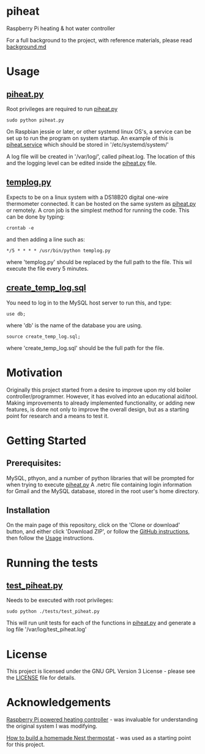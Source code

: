# piheat
Raspberry Pi heating &amp; hot water controller

For a full background to the project, with reference materials, please read [background.md](./docs/background.md)

# Usage
## [piheat.py](./src/piheat.py)
Root privileges are required to run [piheat.py](./src/piheat.py)

    sudo python piheat.py
On Raspbian jessie or later, or other systemd linux OS's,  a service can be set up to run the program on system startup.  An example of this is [piheat.service](./scripts/piheat.service) which should be stored in '/etc/systemd/system/'

A log file will be created in '/var/log/', called piheat.log.  The location of this and the logging level can be edited inside the [piheat.py](./src/piheat.py) file.
## [templog.py](./src/templog.py)
Expects to be on a linux system with a DS18B20 digital one-wire thermometer connected.  It can be hosted on the same system as [piheat.py](./src/piheat.py) or remotely.  A cron job is the simplest method for running the code.  This can be done by typing:

    crontab -e
and then adding a line such as:

    */5 * * * * /usr/bin/python templog.py
where 'templog.py' should be replaced by the full path to the file.  This wil execute the file every 5 minutes.
## [create_temp_log.sql](./scripts/create_temp_log.sql)
You need to log in to the MySQL host server to run this, and type:

    use db;
where 'db' is the name of the database you are using.

    source create_temp_log.sql;
where 'create_temp_log.sql' should be the full path for the file.

# Motivation
Originally this project started from a desire to improve upon my old boiler controller/programmer.  However, it has evolved into an educational aid/tool.  Making improvements to already implemented functionality, or adding new features, is done not only to improve the overall design, but as a starting point for research and a means to test it.

# Getting Started
## Prerequisites:
MySQL, pthyon, and a number of python libraries that will be prompted for when trying to execute [piheat.py](./src/piheat.py)
A .netrc file containing login information for Gmail and the MySQL database, stored in the root user's home directory.
## Installation
On the main page of this repository, click on the 'Clone or download' button, and either click 'Download ZIP', or follow the [GitHub instructions](https://help.github.com/articles/cloning-a-repository/), then follow the [Usage](#usage) instructions.

# Running the tests
## [test_piheat.py](./tests/test_piheat.py)
Needs to be executed with root privileges:

    sudo python ./tests/test_piheat.py
This will run unit tests for each of the functions in [piheat.py](./src/piheat.py) and generate a log file '/var/log/test_piheat.log'

# License
This project is licensed under the GNU GPL Version 3 License - please see the [LICENSE](./LICENSE) file for details.

# Acknowledgements
[Raspberry Pi powered heating controller](http://www.whizzy.org/2014/01/raspberry-pi-powered-heating-controller-part-1/)    - was invaluable for understanding the original system I was modifying.

[How to build a homemade Nest thermostat](https://www.stuff.tv/features/how-build-homemade-nest-thermostat)    - was used as a starting point for this project.
